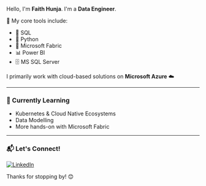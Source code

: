 Hello, I'm **Faith Hunja**. I'm a **Data Engineer**.

🔧 My core tools include:
- 🧮 SQL
- 🐍 Python
- 🧱 Microsoft Fabric
- 📊 Power BI
- 🗄️ MS SQL Server 

I primarily work with cloud-based solutions on **Microsoft Azure** ☁️

---

### 🌱 Currently Learning
- Kubernetes & Cloud Native Ecosystems
- Data Modelling
- More hands-on with Microsoft Fabric

---

### 📬 Let's Connect!
[![LinkedIn](https://img.shields.io/badge/linkedin-%230077B5.svg?style=for-the-badge&logo=linkedin&logoColor=white)](https://www.linkedin.com/in/faithhunja)  

Thanks for stopping by! 😊
